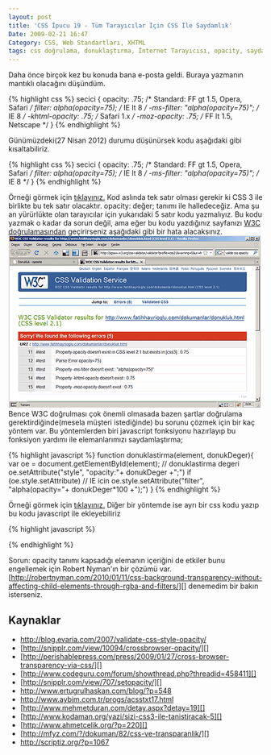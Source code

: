 ```yaml
---
layout: post
title: 'CSS İpucu 19 - Tüm Tarayıcılar İçin CSS İle Saydamlık'
Date: 2009-02-21 16:47
Category: CSS, Web Standartları, XHTML
tags: css doğrulama, donuklaştırma, İnternet Tarayıcısı, opacity, saydamlık
---
```


Daha önce birçok kez bu konuda bana e-posta geldi. Buraya yazmanın
mantıklı olacağını düşündüm.

{% highlight css %}
secici {
    opacity: .75; /* Standard: FF gt 1.5, Opera, Safari */
    filter: alpha(opacity=75); /* IE lt 8 */
    -ms-filter: "alpha(opacity=75)"; /* IE 8 */
    -khtml-opacity: .75; /* Safari 1.x */
    -moz-opacity: .75; /* FF lt 1.5, Netscape */
}
{% endhighlight %}

Günümüzdeki(27 Nisan 2012) durumu düşünürsek kodu aşağıdaki gibi
kısaltabiliriz.

{% highlight css %}
secici {
    opacity: .75; /* Standard: FF gt 1.5, Opera, Safari */
    filter: alpha(opacity=75); /* IE lt 8 */
    -ms-filter: "alpha(opacity=75)"; /* IE 8 */
}
{% endhighlight %}

Örneği görmek için [tıklayınız.][] Kod aslında tek satır olması gerekir ki CSS
3 ile birlikte bu tek satır olacaktır. opacity: değer; tanımı ile
halledeceğiz. Ama şu an yürürlükte olan tarayıcılar için yukarıdaki 5
satır kodu yazmalıyız. Bu kodu yazmak o kadar da sorun değil, ama eğer
bu kodu yazdığınız sayfanızı [W3C doğrulamasından][] geçirirseniz
aşağıdaki gibi bir hata alacaksınız. ![donuklasma_val2][] Bence W3C
doğrulması çok önemli olmasada bazen şartlar doğrulama
gerektirdiğinde(mesela müşteri istediğinde) bu sorunu çözmek için bir
kaç yöntem var. Bu yöntemlerden biri javascript fonksiyonu hazırlayıp bu
fonksiyon yardımı ile elemanlarımızı saydamlaştırma;

{% highlight javascript %}
function donuklastirma(element, donukDeger){
    var oe = document.getElementById(element);
    // donuklastirma degeri
    oe.setAttribute("style", "opacity:"+ donukDeger +";")
    if (oe.style.setAttribute) // IE icin
    oe.style.setAttribute("filter", "alpha(opacity="+ donukDeger*100 +");")
}
{% endhighlight %}


Örneği görmek
için [tıklayınız.][1] Diğer bir yöntemde ise ayrı bir css kodu yazıp bu
kodu javascript ile ekleyebiliriz

{% highlight javascript %}
<script type="text/javascript"> document.write('<link rel="stylesheet" type="text/css" media="screen" href="style/donuklastirma.css" />');</script>
{% endhighlight %}

Sorun: opacity tanımı kapsadığı elemanın içeriğini de etkiler bunu
engellemek için Robert Nyman'ın bir çözümü var.
[http://robertnyman.com/2010/01/11/css-background-transparency-without-affecting-child-elements-through-rgba-and-filters/][]
denemedim bir bakın isterseniz.

## Kaynaklar

-   http://blog.evaria.com/2007/validate-css-style-opacity/
-   [http://snipplr.com/view/10094/crossbrowser-opacity/][]
-   [http://perishablepress.com/press/2009/01/27/cross-browser-transparency-via-css/][]
-   [http://www.codeguru.com/forum/showthread.php?threadid=458411][]
-   [http://snipplr.com/view/707/setopacity/][]
-   http://www.ertugrulhaskan.com/blog/?p=548
-   http://www.aybim.com.tr/progs/acsstxt17.html
-   [http://www.mehmetduran.com/detay.aspx?detay=19][]
-   [http://www.kodaman.org/yazi/sizi-css3-ile-tanistiracak-5][]
-   [http://www.ahmetcelik.org/?p=220][]
-   [http://mfyz.com/?/dokuman/82/css-ve-transparanlik/][]
-   http://scriptiz.org/?p=1067

  [tıklayınız.]: /dokumanlar/donukluk.html
  [W3C doğrulamasından]: http://jigsaw.w3.org/css-validator/
  [donuklasma_val2]: /images/donuklasma_val2.gif
  [1]: /dokumanlar/donukluk_dog.html
  [http://robertnyman.com/2010/01/11/css-background-transparency-without-affecting-child-elements-through-rgba-and-filters/]: http://robertnyman.com/2010/01/11/css-background-transparency-without-affecting-child-elements-through-rgba-and-filters/
  [http://snipplr.com/view/10094/crossbrowser-opacity/]: http://snipplr.com/view/10094/crossbrowser-opacity/
  [http://perishablepress.com/press/2009/01/27/cross-browser-transparency-via-css/]: http://perishablepress.com/press/2009/01/27/cross-browser-transparency-via-css/
  [http://www.codeguru.com/forum/showthread.php?threadid=458411]: http://www.codeguru.com/forum/showthread.php?threadid=458411
  [http://snipplr.com/view/707/setopacity/]: http://snipplr.com/view/707/setopacity/
  [http://www.mehmetduran.com/detay.aspx?detay=19]: http://www.mehmetduran.com/detay.aspx?detay=19
  [http://www.kodaman.org/yazi/sizi-css3-ile-tanistiracak-5]: http://www.kodaman.org/yazi/sizi-css3-ile-tanistiracak-5
  [http://www.ahmetcelik.org/?p=220]: http://www.ahmetcelik.org/?p=220
  [http://mfyz.com/?/dokuman/82/css-ve-transparanlik/]: http://mfyz.com/?/dokuman/82/css-ve-transparanlik/
